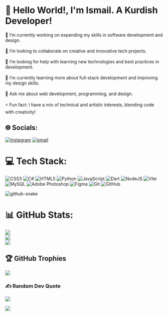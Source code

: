 # 💫 Hello World!, I'm Ismail. A Kurdish Developer!

🔭 I’m currently working on expanding my skills in software development and design.<br><br>🤝 I’m looking to collaborate on creative and innovative tech projects.<br><br>👐 I’m looking for help with learning new technologies and best practices in development.<br><br>🌱 I’m currently learning more about full-stack development and improving my design skills.<br><br>💬 Ask me about web development, programming, and design.<br><br>⚡ Fun fact: I have a mix of technical and artistic interests, blending code with creativity!

## 🌐 Socials:

[![Instagram](https://img.shields.io/badge/Instagram-%23E4405F.svg?logo=Instagram&logoColor=white)](https://instagram.com/@2.5.1.6.1) [![email](https://img.shields.io/badge/Email-D14836?logo=gmail&logoColor=white)](mailto:isma3il.dev@gmail.com)

# 💻 Tech Stack:

![CSS3](https://img.shields.io/badge/css3-%231572B6.svg?style=for-the-badge&logo=css3&logoColor=white) ![C#](https://img.shields.io/badge/c%23-%23239120.svg?style=for-the-badge&logo=csharp&logoColor=white) ![HTML5](https://img.shields.io/badge/html5-%23E34F26.svg?style=for-the-badge&logo=html5&logoColor=white) ![Python](https://img.shields.io/badge/python-3670A0?style=for-the-badge&logo=python&logoColor=ffdd54) ![JavaScript](https://img.shields.io/badge/javascript-%23323330.svg?style=for-the-badge&logo=javascript&logoColor=%23F7DF1E) ![Dart](https://img.shields.io/badge/dart-%230175C2.svg?style=for-the-badge&logo=dart&logoColor=white) ![NodeJS](https://img.shields.io/badge/node.js-6DA55F?style=for-the-badge&logo=node.js&logoColor=white) ![Vite](https://img.shields.io/badge/vite-%23646CFF.svg?style=for-the-badge&logo=vite&logoColor=white) ![MySQL](https://img.shields.io/badge/mysql-4479A1.svg?style=for-the-badge&logo=mysql&logoColor=white) ![Adobe Photoshop](https://img.shields.io/badge/adobe%20photoshop-%2331A8FF.svg?style=for-the-badge&logo=adobe%20photoshop&logoColor=white) ![Figma](https://img.shields.io/badge/figma-%23F24E1E.svg?style=for-the-badge&logo=figma&logoColor=white) ![Git](https://img.shields.io/badge/git-%23F05033.svg?style=for-the-badge&logo=git&logoColor=white) ![GitHub](https://img.shields.io/badge/github-%23121011.svg?style=for-the-badge&logo=github&logoColor=white)

<picture>
  <source media="(prefers-color-scheme: dark)" srcset="https://raw.githubusercontent.com/ismaill-abdullah/ismaill-abdullah/output/github-snake-dark.svg" />
  <source media="(prefers-color-scheme: light)" srcset="https://raw.githubusercontent.com/ismaill-abdullah/ismaill-abdullah/output/github-snake.svg" />
  <img alt="github-snake" src="https://raw.githubusercontent.com/ismaill-abdullah/ismaill-abdullah/output/github-snake.svg" />
</picture>

# 📊 GitHub Stats:

![](https://github-readme-stats.vercel.app/api?username=ismaill-abdullah&theme=dark&hide_border=false&include_all_commits=false&count_private=false)<br/>
![](https://nirzak-streak-stats.vercel.app/?user=ismaill-abdullah&theme=dark&hide_border=false)<br/>
![](https://github-readme-stats.vercel.app/api/top-langs/?username=ismaill-abdullah&theme=dark&hide_border=false&include_all_commits=false&count_private=false&layout=compact)

## 🏆 GitHub Trophies

![](https://github-profile-trophy.vercel.app/?username=ismaill-abdullah&theme=radical&no-frame=false&no-bg=true&margin-w=4)

### ✍️ Random Dev Quote

![](https://quotes-github-readme.vercel.app/api?type=horizontal&theme=radical)

[![](https://visitcount.itsvg.in/api?id=ismaill-abdullah&icon=0&color=0)](https://visitcount.itsvg.in)
